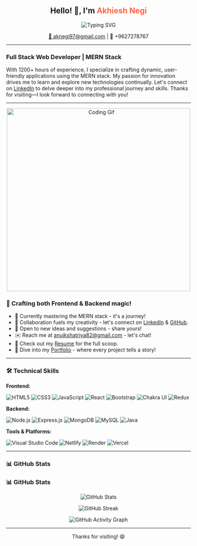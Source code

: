 <h2 align="center">Hello! 👋, I'm <span style="color:#FF6347;">Akhiesh Negi</span></h2>

<p align="center">
  <img src="https://readme-typing-svg.demolab.com?font=Fira+Code&weight=500&pause=1000&color=FF6347&center=true&vCenter=true&width=435&lines=Akhiesh+Negi;Full+Stack+Web+Developer;MERN+Stack+Enthusiast" alt="Typing SVG" />
</p>

<p align="center">
  <a href="mailto:aknegi97@gmail.com">📧 aknegi97@gmail.com</a> |
  📱 +9627278767
</p>

---

### Full Stack Web Developer | MERN Stack

With 1200+ hours of experience, I specialize in crafting dynamic, user-friendly applications using the MERN stack. My passion for innovation drives me to learn and explore new technologies continually. Let's connect on [LinkedIn](https://www.linkedin.com/in/akhilesh-negi/) to delve deeper into my professional journey and skills. Thanks for visiting—I look forward to connecting with you!

---

<p align="center">
  <img src="https://media.giphy.com/media/qgQUggAC3Pfv687qPC/giphy.gif" alt="Coding Gif" width="500"/>
</p>

### 🚀 Crafting both Frontend & Backend magic!

- 🌟 Currently mastering the MERN stack - it's a journey!
- 💬 Collaboration fuels my creativity - let's connect on [LinkedIn](https://www.linkedin.com/in/akhilesh-negi/) & [GitHub](https://github.com/Akhil97Negi).
- 🎨 Open to new ideas and suggestions - share yours!
- ✉️ Reach me at [anujkshatriya82@gmail.com](mailto:aknegi97@gmail.com) - let's chat!
- 📄 Check out my [Resume](#) for the full scoop.
- 💼 Dive into my [Portfolio](#) - where every project tells a story!

---

### 🛠️ Technical Skills

**Frontend:**

<p align="left">
  <img src="https://img.shields.io/badge/HTML5-E34F26?style=for-the-badge&logo=html5&logoColor=white" alt="HTML5"/>
  <img src="https://img.shields.io/badge/CSS3-1572B6?style=for-the-badge&logo=css3&logoColor=white" alt="CSS3"/>
  <img src="https://img.shields.io/badge/JavaScript-F7DF1E?style=for-the-badge&logo=javascript&logoColor=black" alt="JavaScript"/>
  <img src="https://img.shields.io/badge/React-61DAFB?style=for-the-badge&logo=react&logoColor=black" alt="React"/>
  <img src="https://img.shields.io/badge/Bootstrap-563D7C?style=for-the-badge&logo=bootstrap&logoColor=white" alt="Bootstrap"/>
  <img src="https://img.shields.io/badge/Chakra_UI-319795?style=for-the-badge&logo=chakra-ui&logoColor=white" alt="Chakra UI"/>
  <img src="https://img.shields.io/badge/Redux-764ABC?style=for-the-badge&logo=redux&logoColor=white" alt="Redux"/>
</p>

**Backend:**

<p align="left">
  <img src="https://img.shields.io/badge/Node.js-339933?style=for-the-badge&logo=nodedotjs&logoColor=white" alt="Node.js"/>
  <img src="https://img.shields.io/badge/Express.js-000000?style=for-the-badge&logo=express&logoColor=white" alt="Express.js"/>
  <img src="https://img.shields.io/badge/MongoDB-4EA94B?style=for-the-badge&logo=mongodb&logoColor=white" alt="MongoDB"/>
  <img src="https://img.shields.io/badge/MySQL-4479A1?style=for-the-badge&logo=mysql&logoColor=white" alt="MySQL"/>
  <img src="https://img.shields.io/badge/Java-007396?style=for-the-badge&logo=java&logoColor=white" alt="Java"/>
</p>

**Tools & Platforms:**

<p align="left">
  <img src="https://img.shields.io/badge/Visual_Studio_Code-0078D4?style=for-the-badge&logo=visual%20studio%20code&logoColor=white" alt="Visual Studio Code"/>
  <img src="https://img.shields.io/badge/Netlify-00C7B7?style=for-the-badge&logo=netlify&logoColor=white" alt="Netlify"/>
  <img src="https://img.shields.io/badge/Render-46E3B7?style=for-the-badge&logo=render&logoColor=white" alt="Render"/>
  <img src="https://img.shields.io/badge/Vercel-000000?style=for-the-badge&logo=vercel&logoColor=white" alt="Vercel"/>
</p>

---

### 📊 GitHub Stats

### 📊 GitHub Stats

<p align="center">
  <img src="https://github-readme-stats.vercel.app/api?username=Akhil97Negi&show_icons=true&theme=radical" alt="GitHub Stats"/>
</p>

<p align="center">
  <img src="https://github-readme-streak-stats.herokuapp.com/?user=Akhil97Negi&theme=radical" alt="GitHub Streak"/>
</p>

<p align="center">
  <img src="https://activity-graph.herokuapp.com/graph?username=Akhil97Negi&bg_color=1a1b27&color=ffffff&line=61dafb&point=fefefe&area=true&hide_border=true" alt="GitHub Activity Graph"/>
</p>


---

<p align="center">Thanks for visiting! 😄</p>
